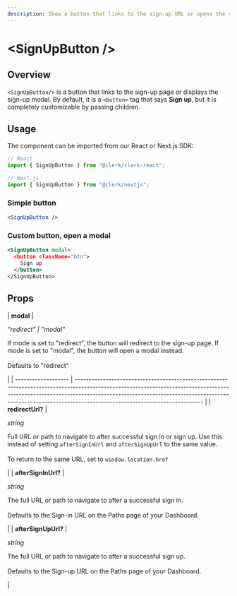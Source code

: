 ```yaml
---
description: Show a button that links to the sign-up URL or opens the sign-up modal
---
```


# \<SignUpButton />

## Overview

`<SignUpButton/>` is a button that links to the sign-up page or displays the sign-up modal. By default, it is a `<button>` tag that says **Sign up**, but it is completely customizable by passing children.

## Usage

The component can be imported from our React or Next.js SDK:

```javascript
// React
import { SignUpButton } from "@clerk/clerk-react";

// Next.js
import { SignUpButton } from "@clerk/nextjs";
```

### Simple button

```jsx
<SignUpButton />
```

### Custom button, open a modal

```xml
<SignUpButton modal>
  <button className="btn">
    Sign up
  </button>
</SignUpButton>
```

## Props

| **modal**           | <p><em>"redirect" | "modal"</em></p><p>If mode is set to "redirect", the button will redirect to the sign-up page. If mode is set to "modal", the button will open a modal instead.<br><br>Defaults to "redirect"</p>                                                                   |
| ------------------- | --------------------------------------------------------------------------------------------------------------------------------------------------------------------------------------------------------------------------------------------------------------------------------------- |
| **redirectUrl?**    | <p><em>string</em></p><p>Full URL or path to navigate to after successful sign in or sign up. Use this instead of setting <code>afterSignInUrl</code> and <code>afterSignUpUrl</code> to the same value.<br><br>To return to the same URL, set to <code>window.location.href</code></p> |
| **afterSignInUrl?** | <p><em>string</em></p><p>The full URL or path to navigate to after a successful sign in.<br><br>Defaults to the Sign-in URL on the Paths page of your Dashboard.</p>                                                                                                                    |
| **afterSignUpUrl?** | <p><em>string</em></p><p>The full URL or path to navigate to after a successful sign up.<br><br>Defaults to the Sign-up URL on the Paths page of your Dashboard.</p>                                                                                                                    |

